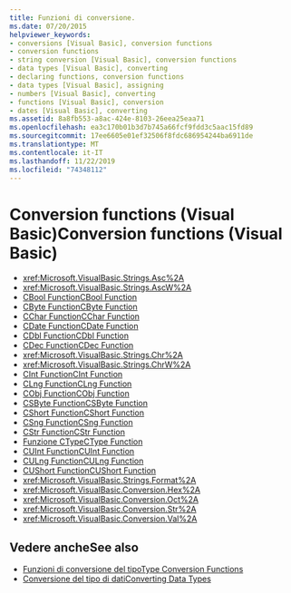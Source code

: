 ```yaml
---
title: Funzioni di conversione.
ms.date: 07/20/2015
helpviewer_keywords:
- conversions [Visual Basic], conversion functions
- conversion functions
- string conversion [Visual Basic], conversion functions
- data types [Visual Basic], converting
- declaring functions, conversion functions
- data types [Visual Basic], assigning
- numbers [Visual Basic], converting
- functions [Visual Basic], conversion
- dates [Visual Basic], converting
ms.assetid: 8a8fb553-a8ac-424e-8103-26eea25eaa71
ms.openlocfilehash: ea3c170b01b3d7b745a66fcf9fdd3c5aac15fd89
ms.sourcegitcommit: 17ee6605e01ef32506f8fdc686954244ba6911de
ms.translationtype: MT
ms.contentlocale: it-IT
ms.lasthandoff: 11/22/2019
ms.locfileid: "74348112"
---
```

# <a name="conversion-functions-visual-basic"></a><span data-ttu-id="10cf0-102">Conversion functions (Visual Basic)</span><span class="sxs-lookup"><span data-stu-id="10cf0-102">Conversion functions (Visual Basic)</span></span>

- <xref:Microsoft.VisualBasic.Strings.Asc%2A>
- <xref:Microsoft.VisualBasic.Strings.AscW%2A>
- [<span data-ttu-id="10cf0-103">CBool Function</span><span class="sxs-lookup"><span data-stu-id="10cf0-103">CBool Function</span></span>](../../../visual-basic/language-reference/functions/type-conversion-functions.md)
- [<span data-ttu-id="10cf0-104">CByte Function</span><span class="sxs-lookup"><span data-stu-id="10cf0-104">CByte Function</span></span>](../../../visual-basic/language-reference/functions/type-conversion-functions.md)
- [<span data-ttu-id="10cf0-105">CChar Function</span><span class="sxs-lookup"><span data-stu-id="10cf0-105">CChar Function</span></span>](../../../visual-basic/language-reference/functions/type-conversion-functions.md)
- [<span data-ttu-id="10cf0-106">CDate Function</span><span class="sxs-lookup"><span data-stu-id="10cf0-106">CDate Function</span></span>](../../../visual-basic/language-reference/functions/type-conversion-functions.md)
- [<span data-ttu-id="10cf0-107">CDbl Function</span><span class="sxs-lookup"><span data-stu-id="10cf0-107">CDbl Function</span></span>](../../../visual-basic/language-reference/functions/type-conversion-functions.md)
- [<span data-ttu-id="10cf0-108">CDec Function</span><span class="sxs-lookup"><span data-stu-id="10cf0-108">CDec Function</span></span>](../../../visual-basic/language-reference/functions/type-conversion-functions.md)
- <xref:Microsoft.VisualBasic.Strings.Chr%2A>
- <xref:Microsoft.VisualBasic.Strings.ChrW%2A>
- [<span data-ttu-id="10cf0-109">CInt Function</span><span class="sxs-lookup"><span data-stu-id="10cf0-109">CInt Function</span></span>](../../../visual-basic/language-reference/functions/type-conversion-functions.md)
- [<span data-ttu-id="10cf0-110">CLng Function</span><span class="sxs-lookup"><span data-stu-id="10cf0-110">CLng Function</span></span>](../../../visual-basic/language-reference/functions/type-conversion-functions.md)
- [<span data-ttu-id="10cf0-111">CObj Function</span><span class="sxs-lookup"><span data-stu-id="10cf0-111">CObj Function</span></span>](../../../visual-basic/language-reference/functions/type-conversion-functions.md)
- [<span data-ttu-id="10cf0-112">CSByte Function</span><span class="sxs-lookup"><span data-stu-id="10cf0-112">CSByte Function</span></span>](../../../visual-basic/language-reference/functions/type-conversion-functions.md)
- [<span data-ttu-id="10cf0-113">CShort Function</span><span class="sxs-lookup"><span data-stu-id="10cf0-113">CShort Function</span></span>](../../../visual-basic/language-reference/functions/type-conversion-functions.md)
- [<span data-ttu-id="10cf0-114">CSng Function</span><span class="sxs-lookup"><span data-stu-id="10cf0-114">CSng Function</span></span>](../../../visual-basic/language-reference/functions/type-conversion-functions.md)
- [<span data-ttu-id="10cf0-115">CStr Function</span><span class="sxs-lookup"><span data-stu-id="10cf0-115">CStr Function</span></span>](../../../visual-basic/language-reference/functions/type-conversion-functions.md)
- [<span data-ttu-id="10cf0-116">Funzione CType</span><span class="sxs-lookup"><span data-stu-id="10cf0-116">CType Function</span></span>](../../../visual-basic/language-reference/functions/ctype-function.md)
- [<span data-ttu-id="10cf0-117">CUInt Function</span><span class="sxs-lookup"><span data-stu-id="10cf0-117">CUInt Function</span></span>](../../../visual-basic/language-reference/functions/type-conversion-functions.md)
- [<span data-ttu-id="10cf0-118">CULng Function</span><span class="sxs-lookup"><span data-stu-id="10cf0-118">CULng Function</span></span>](../../../visual-basic/language-reference/functions/type-conversion-functions.md)
- [<span data-ttu-id="10cf0-119">CUShort Function</span><span class="sxs-lookup"><span data-stu-id="10cf0-119">CUShort Function</span></span>](../../../visual-basic/language-reference/functions/type-conversion-functions.md)
- <xref:Microsoft.VisualBasic.Strings.Format%2A>
- <xref:Microsoft.VisualBasic.Conversion.Hex%2A>
- <xref:Microsoft.VisualBasic.Conversion.Oct%2A>
- <xref:Microsoft.VisualBasic.Conversion.Str%2A>
- <xref:Microsoft.VisualBasic.Conversion.Val%2A>

## <a name="see-also"></a><span data-ttu-id="10cf0-120">Vedere anche</span><span class="sxs-lookup"><span data-stu-id="10cf0-120">See also</span></span>

- [<span data-ttu-id="10cf0-121">Funzioni di conversione del tipo</span><span class="sxs-lookup"><span data-stu-id="10cf0-121">Type Conversion Functions</span></span>](../../../visual-basic/language-reference/functions/type-conversion-functions.md)
- [<span data-ttu-id="10cf0-122">Conversione del tipo di dati</span><span class="sxs-lookup"><span data-stu-id="10cf0-122">Converting Data Types</span></span>](../../../visual-basic/programming-guide/concepts/linq/converting-data-types.md)

